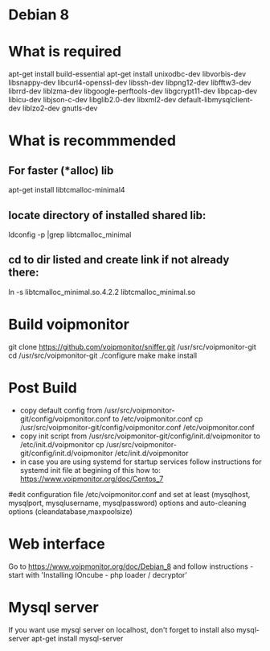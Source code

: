 # Debian 8

# What is required

apt-get install build-essential
apt-get install unixodbc-dev libvorbis-dev libsnappy-dev libcurl4-openssl-dev libssh-dev libpng12-dev libfftw3-dev librrd-dev liblzma-dev libgoogle-perftools-dev libgcrypt11-dev libpcap-dev libicu-dev libjson-c-dev libglib2.0-dev libxml2-dev default-libmysqlclient-dev liblzo2-dev gnutls-dev


# What is recommmended

## For faster (*alloc) lib
apt-get install libtcmalloc-minimal4

## locate directory of installed shared lib:
ldconfig -p |grep libtcmalloc_minimal

## cd to dir listed and create link if not already there:
ln -s libtcmalloc_minimal.so.4.2.2 libtcmalloc_minimal.so


# Build voipmonitor

git clone https://github.com/voipmonitor/sniffer.git /usr/src/voipmonitor-git
cd /usr/src/voipmonitor-git
./configure
make
make install

# Post Build

* copy default config from /usr/src/voipmonitor-git/config/voipmonitor.conf to /etc/voipmonitor.conf
cp /usr/src/voipmonitor-git/config/voipmonitor.conf /etc/voipmonitor.conf
* copy init script from /usr/src/voipmonitor-git/config/init.d/voipmonitor to /etc/init.d/voipmonitor
cp /usr/src/voipmonitor-git/config/init.d/voipmonitor /etc/init.d/voipmonitor
* in case you are using systemd for startup services follow instructions for systemd init file at begining of this how to: https://www.voipmonitor.org/doc/Centos_7

#edit configuration file /etc/voipmonitor.conf and set at least (mysqlhost, mysqlport, mysqlusername, mysqlpassword)  options and auto-cleaning options (cleandatabase,maxpoolsize)


# Web interface

Go to https://www.voipmonitor.org/doc/Debian_8
and follow instructions - start with 'Installing IOncube - php loader / decryptor'


# Mysql server

If you want use mysql server on localhost, don't forget to install also mysql-server
apt-get install mysql-server
